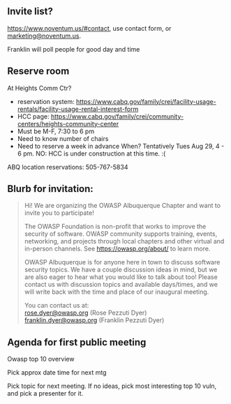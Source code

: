 ## Invite list?
https://www.noventum.us/#contact, use contact form, or marketing@noventum.us.

Franklin will poll people for good day and time

## Reserve room
At Heights Comm Ctr?
- reservation system: https://www.cabq.gov/family/crei/facility-usage-rentals/facility-usage-rental-interest-form
- HCC page: https://www.cabq.gov/family/crei/community-centers/heights-community-center
- Must be M-F, 7:30 to 6 pm
- Need to know number of chairs
- Need to reserve a week in advance
When? Tentatively Tues Aug 29, 4 - 6 pm.
NO: HCC is under construction at this time. :(

ABQ location reservations: 505-767-5834

## Blurb for invitation:
>Hi! We are organizing the OWASP Albuquerque Chapter and want to invite you to participate! 
>
>The OWASP Foundation is non-profit that works to improve the security of software. OWASP community supports training, events, networking, and projects through local chapters and other virtual and in-person channels. See https://owasp.org/about/ to learn more.  
>
>OWASP Albuquerque is for anyone here in town to discuss software security topics. We have a couple discussion ideas in mind, but we are also eager to hear what you would like to talk about too! Please contact us with discussion topics and available days/times, and we will write back with the time and place of our inaugural meeting.  
>
> You can contact us at:  
> rose.dyer@owasp.org (Rose Pezzuti Dyer)  
> franklin.dyer@owasp.org (Franklin Pezzuti Dyer)  




## Agenda for first public meeting
Owasp top 10 overview 

Pick approx date time for next mtg

Pick topic for next meeting. If no ideas, pick most interesting top 10 vuln, and pick a presenter for it.

